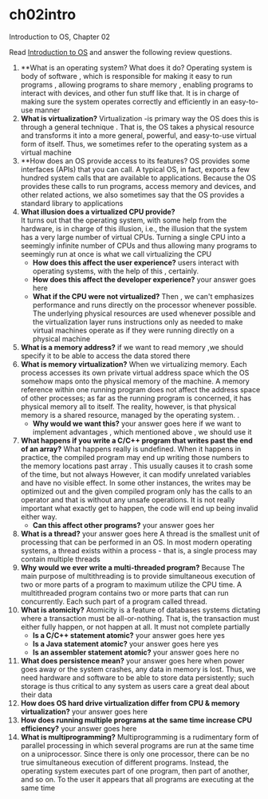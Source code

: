 # ch02intro
Introduction to OS, Chapter 02

Read [Introduction to OS](http://pages.cs.wisc.edu/~remzi/OSTEP/intro.pdf) and answer the following review questions.

1. **What is an operating system? What does it do? 
   Operating system is body of software , which is responsible for making it easy to run programs , allowing programs to share memory ,
   enabling programs to interact with devices, and other fun stuff like that. It is in charge of making sure the system operates correctly    and efficiently in an easy-to-use manner
2. **What is virtualization?** 
   Virtualization -is primary way the OS does this is through a general technique .
   That is, the OS takes a physical resource  and transforms it into a more general,
   powerful, and easy-to-use virtual form of itself. Thus, we sometimes
   refer to the operating system as a virtual machine
3. **How does an OS provide access to its features? 
   OS provides some interfaces (APIs) that you can call. A typical OS, in fact, exports a few hundred system calls that are available to    applications. Because the OS provides these calls to run programs, access memory and devices, and other related actions, we also        sometimes say that the OS provides a standard library to applications
4. **What illusion does a virtualized CPU provide?**  
     It turns out that the operating system, with some help from the hardware,
     is in charge of this illusion, i.e., the illusion that the system has a
     very large number of virtual CPUs. Turning a single CPU  into a seemingly
     infinite number of CPUs and thus allowing many programs to seemingly run 
     at once is what we call virtualizing the CPU
    - **How does this affect the user experience?** 
      users interact with operating systems, with the help of this , certainly.
    - **How does this affect the developer experience?** your answer goes here 
    - **What if the CPU were not virtualized?** 
      Then , we can't emphasizes performance and runs directly on the processor whenever possible. The underlying physical resources are       used whenever possible and the virtualization layer runs instructions only as needed to make virtual machines operate as if they         were running directly on a physical machine
5. **What is a memory address?**
     if we want to read memory ,we should specify it to be able to access the data stored there
6. **What is memory virtualization?** 
     When we virtualizing memory. Each process accesses its own private virtual address space
     which the OS somehow maps onto the physical memory of the machine. A memory reference within
     one running program does not affect the address space of other processes;
     as far as the running program is concerned, it has physical
     memory all to itself. The reality, however, is that physical memory is
     a shared resource, managed by the operating system. .
    - **Why would we want this?** your answer goes here
     if we want to implement advantages , which mentioned above , we should use it 
8. **What happens if you write a C/C++ program that writes past the end of an array?**
    What happens really is undefined. When it happens in practice, the compiled program may end up writing those numbers to the memory       locations past array . This usually causes it to crash some of the time, but not always
    However, it can modify unrelated variables and have no visible effect. In some other instances, the writes may be optimized out and     the given compiled program only has the calls to an operator and that is without any unsafe operations. It is not really important       what exactly get to happen, the code will end up being invalid either way.
      - **Can this affect other programs?** your answer goes her
9. **What is a thread?** your answer goes here
    A thread is the smallest unit of processing that can be performed in an OS. In most modern operating systems, a thread exists within     a process - that is, a single process may contain multiple threads
10. **Why would we ever write a multi-threaded program?** 
    Because The main purpose of multithreading is to provide simultaneous execution of two or more parts of a program to maximum 
    utilize the CPU time. A multithreaded program contains two or more parts that can run concurrently. Each such part of a program          called thread. 
11. **What is atomicity?**
     Atomicity is a feature of databases systems dictating where a transaction must be all-or-nothing. 
     That is, the transaction must either fully happen, or not happen at all. It must not complete partially
    - **Is a C/C++ statement atomic?** your answer goes here 
    yes
    - **Is a Java statement atomic?** your answer goes here
    yes
    - **Is an assembler statement atomic?** your answer goes here 
    no
13. **What does persistence mean?** your answer goes here
    when power goes away or the system crashes, any data in memory
    is lost. Thus, we need hardware and software to be able to store data
    persistently; such storage is thus critical to any system as users care a
    great deal about their data
14. **How does OS hard drive virtualization differ from CPU & memory virtualization?** your answer goes here 
15. **How does running multiple programs at the same time increase CPU efficiency?** your answer goes here 
16. **What is multiprogramming?**
    Multiprogramming is a rudimentary form of parallel processing in which several programs are run at the same time on a uniprocessor.     Since there is only one processor, there can be no true simultaneous execution of different programs. Instead, the operating system     executes part of one program, then part of another, and so on. To the user it appears that all programs are executing at the same       time
